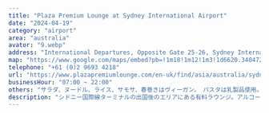 ```yaml
---
title: "Plaza Premium Lounge at Sydney International Airport"
date: "2024-04-19"
category: "airport"
area: "australia"
avator: "9.webp"
address: "International Departures, Opposite Gate 25-26, Sydney International Airport (T1)"
map: "https://www.google.com/maps/embed?pb=!1m18!1m12!1m3!1d6620.340472013794!2d151.16862550000002!3d-33.93674939999998!2m3!1f0!2f0!3f0!3m2!1i1024!2i768!4f13.1!3m3!1m2!1s0x6b12b0eab83c32ab%3A0x1bb2b81d84bbba5f!2sPlaza%20Premium%20Lounge%20(International%20Departures)!5e0!3m2!1sja!2sau!4v1714189541655!5m2!1sja!2sau"
telephone: "+61 (0)2 9693 4218"
url: "https://www.plazapremiumlounge.com/en-uk/find/asia/australia/sydney/sydney-airport/international-departures-terminal-one"
businessHour: "07:00 ~ 22:00"
others: "サラダ、ヌードル、ライス、サモサ、春巻きはヴィーガン。　パスタは乳製品使用。"
description: "シドニー国際線ターミナルの出国後のエリアにある有料ラウンジ。アルコールと共にヴィーガンミールを頂けます。出発前の待ち時間を寛ぎの時間に変えてくれるラウンジです。"
---
```

